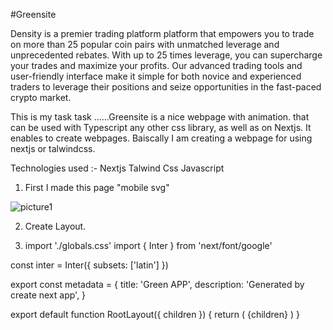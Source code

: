 #Greensite

Density is a premier trading platform platform that empowers you to trade on more than 25 popular coin pairs with unmatched leverage and unprecedented rebates. With up to 25 times leverage, you can supercharge your trades and maximize your profits. Our advanced trading tools and user-friendly interface make it simple for both novice and experienced traders to leverage their positions and seize opportunities in the fast-paced crypto market.


 This is my task task  ......Greensite is a nice webpage with animation.  that can be used with Typescript any other css library, as well as on Nextjs. It enables to create webpages. Baiscally I am creating a webpage for using nextjs or talwindcss.

Technologies used :-
Nextjs 
Talwind Css
Javascript

1. First I made this page "mobile svg"
   
![picture1](https://github.com/ShinaKumari/CP_SHEET/assets/107980731/5bd39c20-78c3-4109-9644-327b48733d7b)









2. Create Layout.

   
4. import './globals.css'
import { Inter } from 'next/font/google'

const inter = Inter({ subsets: ['latin'] })

export const metadata = {
  title: 'Green APP',
  description: 'Generated by create next app',
}

export default function RootLayout({ children }) {
  return (
    <html lang="en">
      <body className={inter.className}>{children}</body>
    </html>
  )
}




